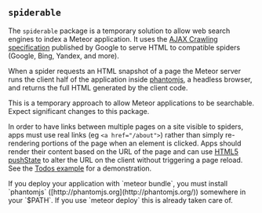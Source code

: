 ## `spiderable`


The `spiderable` package is a temporary solution to allow web search engines to
index a Meteor application. It uses the [AJAX Crawling
specification](https://developers.google.com/webmasters/ajax-crawling/)
published by Google to serve HTML to compatible spiders (Google, Bing, Yandex,
and more).

When a spider requests an HTML snapshot of a page the Meteor server runs the
client half of the application inside [phantomjs](http://phantomjs.org/), a
headless browser, and returns the full HTML generated by the client code.

<div class="warning">
This is a temporary approach to allow Meteor applications to be
searchable. Expect significant changes to this package.
</div>

In order to have links between multiple pages on a site visible to spiders, apps
must use real links (eg `<a href="/about">`) rather than simply re-rendering
portions of the page when an element is clicked. Apps should render their
content based on the URL of the page and can use [HTML5
pushState](https://developer.mozilla.org/en-US/docs/DOM/Manipulating_the_browser_history)
to alter the URL on the client without triggering a page reload. See the [Todos
example](http://meteor.com/examples/todos) for a demonstration.


<div class="warning">
If you deploy your application with `meteor bundle`, you must install
`phantomjs` ([http://phantomjs.org](http://phantomjs.org/)) somewhere in your
`$PATH`. If you use `meteor deploy` this is already taken care of.
</div>
